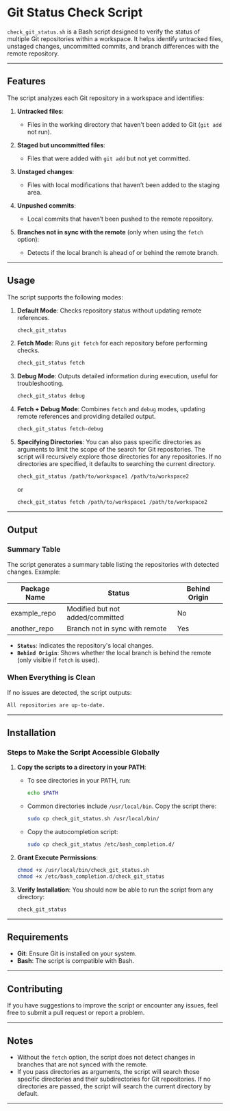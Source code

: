 # Git Status Check Script

`check_git_status.sh` is a Bash script designed to verify the status of multiple Git repositories within a workspace. It helps identify untracked files, unstaged changes, uncommitted commits, and branch differences with the remote repository.

---

## Features

The script analyzes each Git repository in a workspace and identifies:

1. **Untracked files**:
   - Files in the working directory that haven’t been added to Git (`git add` not run).

2. **Staged but uncommitted files**:
   - Files that were added with `git add` but not yet committed.

3. **Unstaged changes**:
   - Files with local modifications that haven’t been added to the staging area.

4. **Unpushed commits**:
   - Local commits that haven’t been pushed to the remote repository.

5. **Branches not in sync with the remote** (only when using the `fetch` option):
   - Detects if the local branch is ahead of or behind the remote branch.

<!-- 6. **Ignored files**:
   - Files listed in `.gitignore`. -->

---

## Usage

The script supports the following modes:

1. **Default Mode**:
   Checks repository status without updating remote references.

   ```bash
   check_git_status
   ```

2. **Fetch Mode**:
   Runs `git fetch` for each repository before performing checks.

   ```bash
   check_git_status fetch
   ```

3. **Debug Mode**:
   Outputs detailed information during execution, useful for troubleshooting.

   ```bash
   check_git_status debug
   ```

4. **Fetch + Debug Mode**:
   Combines `fetch` and `debug` modes, updating remote references and providing detailed output.

   ```bash
   check_git_status fetch-debug
   ```
5. **Specifying Directories**:
   You can also pass specific directories as arguments to limit the scope of the search for Git repositories. The script will recursively explore those directories for any repositories. If no directories are specified, it defaults to searching the current directory.
      ```bash
   check_git_status /path/to/workspace1 /path/to/workspace2
   ```
   or
   ```bash
   check_git_status fetch /path/to/workspace1 /path/to/workspace2
   ```

---

## Output

### Summary Table

The script generates a summary table listing the repositories with detected changes. Example:

| Package Name      | Status                              | Behind Origin |
|--------------------|-------------------------------------|---------------|
| example_repo       | Modified but not added/committed   | No            |
| another_repo       | Branch not in sync with remote     | Yes           |


- **`Status`**: Indicates the repository's local changes.
- **`Behind Origin`**: Shows whether the local branch is behind the remote (only visible if `fetch` is used).

### When Everything is Clean

If no issues are detected, the script outputs:

```bash
All repositories are up-to-date.
```

---

## Installation

### Steps to Make the Script Accessible Globally

1. **Copy the scripts to a directory in your PATH**:
   - To see directories in your PATH, run:
     ```bash
     echo $PATH
     ```
   - Common directories include `/usr/local/bin`. Copy the script there:
     ```bash
     sudo cp check_git_status.sh /usr/local/bin/
     ```
   - Copy the autocompletion script:
      ```bash
      sudo cp check_git_status /etc/bash_completion.d/
      ```
2. **Grant Execute Permissions**:
   ```bash
   chmod +x /usr/local/bin/check_git_status.sh
   chmod +x /etc/bash_completion.d/check_git_status
   ```

3. **Verify Installation**:
   You should now be able to run the script from any directory:
   ```bash
   check_git_status
   ```

---

## Requirements

- **Git**: Ensure Git is installed on your system.
- **Bash**: The script is compatible with Bash.

---

## Contributing

If you have suggestions to improve the script or encounter any issues, feel free to submit a pull request or report a problem.

---

## Notes

- Without the `fetch` option, the script does not detect changes in branches that are not synced with the remote.
- If you pass directories as arguments, the script will search those specific directories and their subdirectories for Git repositories. If no directories are passed, the script will search the current directory by default.
---
